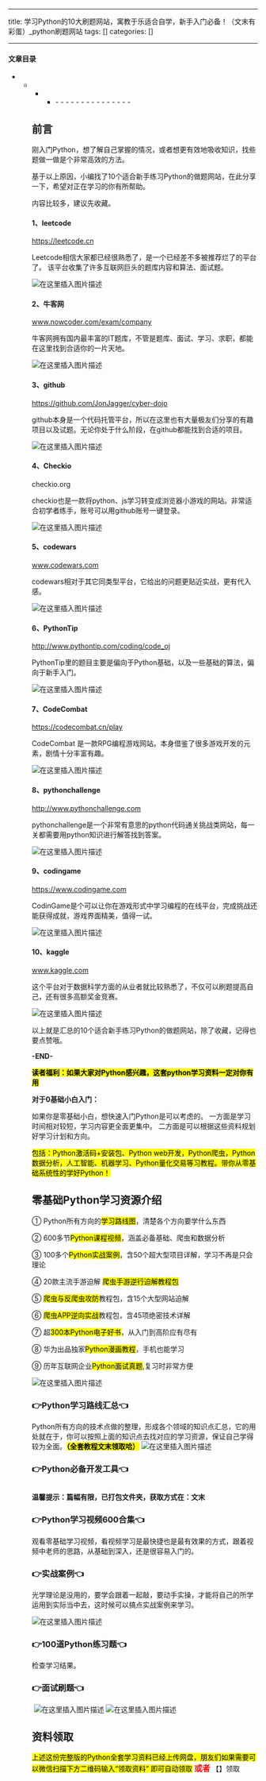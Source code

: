 
--- 
title:  学习Python的10大刷题网站，寓教于乐适合自学，新手入门必备！（文末有彩蛋）_python刷题网站 
tags: []
categories: [] 

---


#### 文章目录
- - <ul><li><ul><li>- - - - - - - - - - - - - - - 


## 前言

刚入门Python，想了解自己掌握的情况，或者想更有效地吸收知识，找些题做一做是个非常高效的方法。

基于以上原因，小编找了10个适合新手练习Python的做题网站，在此分享一下，希望对正在学习的你有所帮助。

内容比较多，建议先收藏。

#### 1、leetcode

>  
 https://leetcode.cn 


Leetcode相信大家都已经很熟悉了，是一个已经差不多被推荐烂了的平台了。 该平台收集了许多互联网巨头的题库内容和算法、面试题。

<img src="https://img-blog.csdnimg.cn/fe2dfbe23a684a00a04d420b4ec6d7c4.png#pic_center" alt="在这里插入图片描述">

#### 2、牛客网

>  
 www.nowcoder.com/exam/company 


牛客网拥有国内最丰富的IT题库，不管是题库、面试、学习、求职，都能在这里找到合适你的一片天地。

<img src="https://img-blog.csdnimg.cn/2f9a892070154d59bca14d0410b1c90b.png#pic_center" alt="在这里插入图片描述">

#### 3、github

>  
 https://github.com/JonJagger/cyber-dojo 


github本身是一个代码托管平台，所以在这里也有大量极友们分享的有趣项目以及试题。无论你处于什么阶段，在github都能找到合适的项目。

<img src="https://img-blog.csdnimg.cn/4bf2d47138c14f6a91e81cc4ebfd0efe.png#pic_center" alt="在这里插入图片描述">

#### 4、Checkio

>  
 checkio.org 


checkio也是一款将python、js学习转变成浏览器小游戏的网站。非常适合初学者练手，账号可以用github账号一键登录。

<img src="https://img-blog.csdnimg.cn/314388e5b4e24e25827e24ea766d60e2.png#pic_center" alt="在这里插入图片描述">

#### 5、codewars

>  
 www.codewars.com 


codewars相对于其它同类型平台，它给出的问题更贴近实战，更有代入感。

<img src="https://img-blog.csdnimg.cn/1561fc7eecbd4bb6908e1ea4d7dc7ba4.png#pic_center" alt="在这里插入图片描述">

#### 6、PythonTip

>  
 http://www.pythontip.com/coding/code_oj 


PythonTip里的题目主要是偏向于Python基础，以及一些基础的算法，偏向于新手入门。

<img src="https://img-blog.csdnimg.cn/5f2b3434d71f497abd33964b0a3ca191.png#pic_center" alt="在这里插入图片描述">

#### 7、CodeCombat

>  
 https://codecombat.cn/play 


CodeCombat 是一款RPG编程游戏网站。本身借鉴了很多游戏开发的元素，剧情十分丰富有趣。

<img src="https://img-blog.csdnimg.cn/24fcd4c9a8bb4f3f9c533d7d0eb9916c.png#pic_center" alt="在这里插入图片描述">

#### 8、pythonchallenge

>  
 http://www.pythonchallenge.com 


pythonchallenge是一个非常有意思的python代码通关挑战类网站，每一关都需要用python知识进行解答找到答案。

<img src="https://img-blog.csdnimg.cn/2f1c92373d254f0b8e458f1ef73df5f2.png#pic_center" alt="在这里插入图片描述">

#### 9、codingame

>  
 https://www.codingame.com 


CodinGame是个可以让你在游戏形式中学习编程的在线平台，完成挑战还能获得成就，游戏界面精美，值得一试。

<img src="https://img-blog.csdnimg.cn/3fdf5e7686e144e88132f113899e7cdc.png#pic_center" alt="在这里插入图片描述">

#### 10、kaggle

>  
 www.kaggle.com 


这个平台对于数据科学方面的从业者就比较熟悉了，不仅可以刷题提高自己，还有很多高额奖金竞赛。

<img src="https://img-blog.csdnimg.cn/370cec12cc694a86b91fdce05bc058e5.png#pic_center" alt="在这里插入图片描述">

以上就是汇总的10个适合新手练习Python的做题网站，除了收藏，记得也要点赞哦。

**-END-**

<mark>**读者福利：如果大家对Python感兴趣，这套python学习资料一定对你有用**</mark>

**对于0基础小白入门：**

>  
 如果你是零基础小白，想快速入门Python是可以考虑的。 
 一方面是学习时间相对较短，学习内容更全面更集中。 二方面是可以根据这些资料规划好学习计划和方向。 


<mark>包括：Python激活码+安装包、Python web开发，Python爬虫，Python数据分析，人工智能、机器学习、Python量化交易等习教程。带你从零基础系统性的学好Python！</mark>

## 零基础Python学习资源介绍

① Python所有方向的<mark>学习路线图</mark>，清楚各个方向要学什么东西

② 600多节<mark>Python课程视频</mark>，涵盖必备基础、爬虫和数据分析

③ 100多个<mark>Python实战案例</mark>，含50个超大型项目详解，学习不再是只会理论

④ 20款主流手游迫解 <mark>爬虫手游逆行迫解教程包</mark>

⑤ <mark>爬虫与反爬虫攻防</mark>教程包，含15个大型网站迫解

⑥ <mark>爬虫APP逆向实战</mark>教程包，含45项绝密技术详解

⑦ 超<mark>300本Python电子好书</mark>，从入门到高阶应有尽有

⑧ 华为出品独家<mark>Python漫画教程</mark>，手机也能学习

⑨ 历年互联网企业<mark>Python面试真题</mark>,复习时非常方便

<img src="https://img-blog.csdnimg.cn/7c1055f9bb6e41af9262556bdf20e084.png#pic_center" alt="在这里插入图片描述">

### 👉Python学习路线汇总👈

Python所有方向的技术点做的整理，形成各个领域的知识点汇总，它的用处就在于，你可以按照上面的知识点去找对应的学习资源，保证自己学得较为全面。<mark>**（全套教程文末领取哈）**</mark> <img src="https://img-blog.csdnimg.cn/9f969354b48f4e3ab0253e89203deca2.png#pic_center" alt="在这里插入图片描述">

### 👉Python必备开发工具👈

<img src="https://img-blog.csdnimg.cn/img_convert/6be280b059df8debff4a4b52d6a6ad1f.png#pic_center" alt="">

**温馨提示：篇幅有限，已打包文件夹，获取方式在：文末**

### 👉Python学习视频600合集👈

观看零基础学习视频，看视频学习是最快捷也是最有效果的方式，跟着视频中老师的思路，从基础到深入，还是很容易入门的。 <img src="https://img-blog.csdnimg.cn/img_convert/f2a1e9c7368b6ac7d169ab4147b537f4.png#pic_center" alt="">

### 👉实战案例👈

光学理论是没用的，要学会跟着一起敲，要动手实操，才能将自己的所学运用到实际当中去，这时候可以搞点实战案例来学习。

<img src="https://img-blog.csdnimg.cn/6cf364e7eeb64b0da07021bce5a59ec6.png#pic_center" alt="在这里插入图片描述">

### 👉100道Python练习题👈

检查学习结果。<img src="https://img-blog.csdnimg.cn/img_convert/15bc30b75e1de8c9fa2daab3742d4430.png#pic_center" alt="">

### 👉面试刷题👈

<img src="https://img-blog.csdnimg.cn/img_convert/99f6475fb1237ba21e45d55c67bf83f4.png#pic_center" alt="">

<img src="https://img-blog.csdnimg.cn/3360d1bcb588491dac483ff4c30fb05c.png#pic_center" alt="在这里插入图片描述">

<img src="https://img-blog.csdnimg.cn/49fe592a1ae644c2822a1b4a850724cd.png#pic_center" alt="在这里插入图片描述">

## 资料领取

<mark>上述这份完整版的Python全套学习资料已经上传网盘，朋友们如果需要可以微信扫描下方二维码输入“领取资料” 即可自动领取</mark> <font color="red" size="3"> **或者**</font> 【】领取
